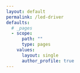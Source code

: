 ```yaml
---
layout: default
permalink: /led-driver
defaults:
  # _pages
  - scope:
      path: ""
      type: pages
    values:
      layout: single
      author_profile: true
---
```


